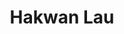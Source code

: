 ---
layout: default
title: "Hakwan Lau"
role: "Director"
image: "/assets/images/hakwan.jpg"
position: "Director of the Perceptual Intelligence Lab"
description: "Hakwan focuses on cognitive neuroscience, neurofeedback, and perceptual studies."
research_interest: "Consciousness, neurofeedback, metacognitive sensitivity"
permalink: /team/hakwan/
---